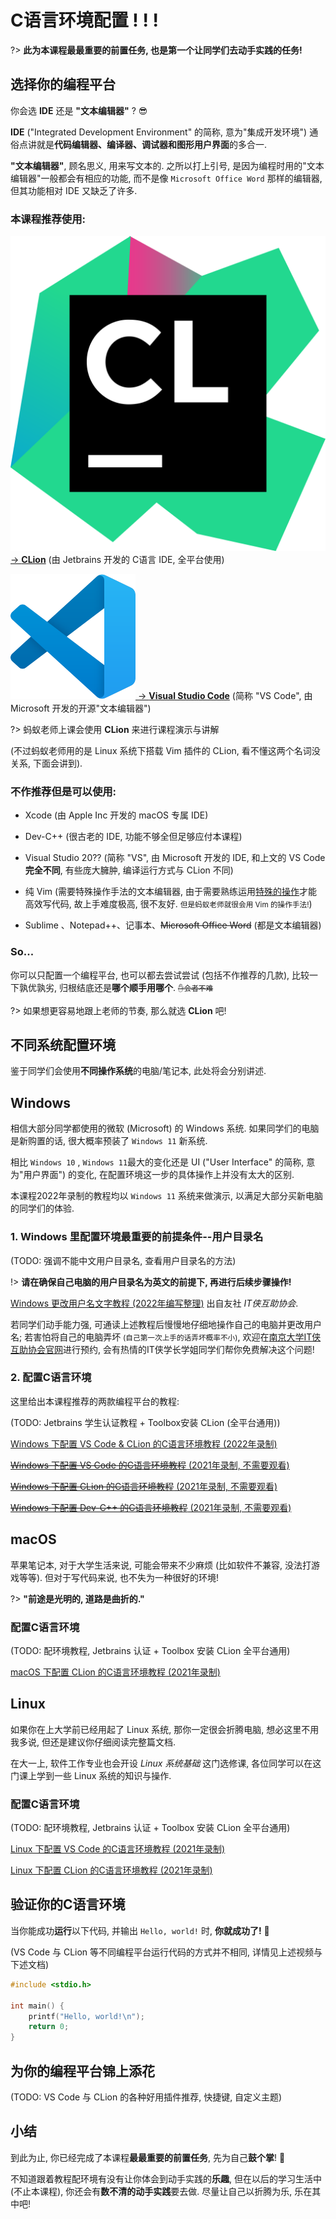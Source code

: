 # C语言环境配置 ! ! !

?> **此为本课程最最重要的前置任务, 也是第一个让同学们去动手实践的任务!**

## 选择你的编程平台

你会选 **IDE** 还是 **"文本编辑器"** ? :sunglasses:

**IDE** ("Integrated Development Environment" 的简称, 意为"集成开发环境") 通俗点讲就是**代码编辑器、编译器、调试器和图形用户界面**的多合一. 

**"文本编辑器"**, 顾名思义, 用来写文本的. 之所以打上引号, 是因为编程时用的"文本编辑器"一般都会有相应的功能, 而不是像 `Microsoft Office Word` 那样的编辑器, 但其功能相对 IDE 又缺乏了许多.

### 本课程**推荐**使用:

[![CLion LOGO](.assets/images/Clion.svg ':size=32') -> **CLion**](https://www.jetbrains.com/clion/) (由 Jetbrains 开发的 C语言 IDE, 全平台使用)

[![VS Code LOGO](.assets/images/Visual_Studio_Code_1.35_icon.svg ':size=32') -> **Visual Studio Code**](https://code.visualstudio.com/) (简称 "VS Code",  由 Microsoft 开发的开源"文本编辑器")

?> 蚂蚁老师上课会使用 **CLion** 来进行课程演示与讲解 

(不过蚂蚁老师用的是 Linux 系统下搭载 Vim 插件的 CLion, 看不懂这两个名词没关系, 下面会讲到).

### **不作推荐但是可以**使用:

- Xcode (由 Apple Inc 开发的 macOS 专属 IDE)

- Dev-C++ (很古老的 IDE, 功能不够全但足够应付本课程)

- Visual Studio 20?? (简称 "VS", 由 Microsoft 开发的 IDE, 和上文的 VS Code **完全不同**, 有些庞大臃肿, 编译运行方式与 CLion 不同)

- 纯 Vim (需要特殊操作手法的文本编辑器, 由于需要熟练运用[特殊的操作](https://oi-wiki.org/tools/editor/vim/)才能高效写代码, 故上手难度极高, 很不友好. <small>但是蚂蚁老师就很会用 Vim 的操作手法!</small>)

- Sublime 、Notepad++、记事本、~~Microsoft Office Word~~ (都是文本编辑器)

### So...

你可以只配置一个编程平台, 也可以都去尝试尝试 (包括不作推荐的几款), 比较一下孰优孰劣, 归根结底还是**哪个顺手用哪个**. <small>~~:raised_hand:会者不难~~</small>

?> 如果想更容易地跟上老师的节奏, 那么就选 **CLion** 吧!

## 不同系统配置环境

鉴于同学们会使用**不同操作系统**的电脑/笔记本, 此处将会分别讲述.

<!-- tabs:start -->

## **Windows**

相信大部分同学都使用的微软 (Microsoft) 的 Windows 系统. 如果同学们的电脑是新购置的话, 很大概率预装了 `Windows 11` 新系统. 

相比 `Windows 10` , `Windows 11`最大的变化还是 UI ("User Interface" 的简称, 意为"用户界面") 的变化, 在配置环境这一步的具体操作上并没有太大的区别. 

本课程2022年录制的教程均以 `Windows 11` 系统来做演示, 以满足大部分买新电脑的同学们的体验.

### 1. Windows 里配置环境最重要的前提条件--用户目录名

(TODO: 强调不能中文用户目录名, 查看用户目录名的方法)

!> **请在确保自己电脑的用户目录名为英文的前提下, 再进行后续步骤操作!**

[Windows 更改用户名文字教程 (2022年编写整理)](https://www.yuque.com/itxia/help/change_win_account_name) 出自友社 *IT侠互助协会*. 

若同学们动手能力强, 可通读上述教程后慢慢地仔细地操作自己的电脑并更改用户名; 若害怕将自己的电脑弄坏 <small>(自己第一次上手的话弄坏概率不小)</small>, 欢迎在[南京大学IT侠互助协会官网](https://itxia.club/service)进行预约, 会有热情的IT侠学长学姐同学们帮你免费解决这个问题!

### 2. 配置C语言环境

这里给出本课程推荐的两款编程平台的教程: 

(TODO: Jetbrains 学生认证教程 + Toolbox安装 CLion (全平台通用))

[Windows 下配置 VS Code & CLion 的C语言环境教程 (2022年录制)](https://www.bilibili.com/video/BV1eP411j7Gw)

[~~Windows 下配置 VS Code 的C语言环境教程~~ (2021年录制, 不需要观看)](https://www.bilibili.com/video/BV1yA411F7Wk)

[~~Windows 下配置 CLion 的C语言环境教程~~ (2021年录制, 不需要观看)](https://www.bilibili.com/video/BV1GP4y1x7EH)

[~~Windows 下配置 Dev-C++ 的C语言环境教程~~ (2021年录制, 不需要观看)](https://www.bilibili.com/video/BV1sP4y1p7n5)

## **macOS**

苹果笔记本, 对于大学生活来说, 可能会带来不少麻烦 (比如软件不兼容, 没法打游戏等等). 但对于写代码来说, 也不失为一种很好的环境!

?> **"前途是光明的, 道路是曲折的."** 

### 配置C语言环境

(TODO: 配环境教程, Jetbrains 认证 + Toolbox 安装 CLion 全平台通用)

[macOS 下配置 CLion 的C语言环境教程 (2021年录制)](https://www.bilibili.com/video/BV1o44y117Zt)

## **Linux**

如果你在上大学前已经用起了 Linux 系统, 那你一定很会折腾电脑, 想必这里不用我多说, 但还是建议你仔细阅读完整篇文档. 

在大一上, 软件工作专业也会开设 *Linux 系统基础* 这门选修课, 各位同学可以在这门课上学到一些 Linux 系统的知识与操作.

### 配置C语言环境

(TODO: 配环境教程, Jetbrains 认证 + Toolbox 安装 CLion 全平台通用)

[Linux 下配置 VS Code 的C语言环境教程 (2021年录制)](https://www.bilibili.com/video/BV1L34y1Q74x)

[Linux 下配置 CLion 的C语言环境教程 (2021年录制)](https://www.bilibili.com/video/BV1Z64y1h7Jh)

<!-- tabs:end -->

## 验证你的C语言环境

当你能成功**运行**以下代码, 并输出 `Hello, world!` 时, **你就成功了!** :tada:

(VS Code 与 CLion 等不同编程平台运行代码的方式并不相同, 详情见上述视频与下述文档)

```c
#include <stdio.h>

int main() {
    printf("Hello, world!\n");
    return 0;
}
```

## 为你的编程平台锦上添花

(TODO: VS Code 与 CLion 的各种好用插件推荐, 快捷键, 自定义主题)

## 小结

到此为止, 你已经完成了本课程**最最重要的前置任务**, 先为自己**鼓个掌**! :clap:

不知道跟着教程配环境有没有让你体会到动手实践的**乐趣**, 但在以后的学习生活中(不止本课程), 你还会有**数不清的动手实践**要去做. 尽量让自己以折腾为乐, 乐在其中吧!
